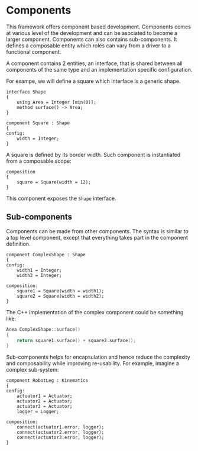 # Components

This framework offers component based development. Components comes at various level of the development and can be asociated to become a larger component. Components can also contains sub-components. It defines a composable entity which roles can vary from a driver to a functional component.

A component contains 2 entities, an interface, that is shared between all components of the same type and an implementation specific configuration.

For exampe, we will define a square which interface is a generic shape.

```bdl
interface Shape
{
	using Area = Integer [min(0)];
	method surface() -> Area;
}

component Square : Shape
{
config:
	width = Integer;
}
```

A square is defined by its border width. Such component is instantiated from a composable scope:

```bdl
composition
{
	square = Square(width = 12);
}
```

This component exposes the `Shape` interface.

## Sub-components

Components can be made from other components. The syntax is similar to a top level component, except that everything takes part in the component definition.

```bdl
component ComplexShape : Shape
{
config:
	width1 = Integer;
	width2 = Integer;

composition:
	square1 = Square(width = width1);
	square2 = Square(width = width2);
}
```

The C++ implementation of the complex component could be something like:
```c++
Area ComplexShape::surface()
{
	return square1.surface() + square2.surface();
}
```

Sub-components helps for encapsulation and hence reduce the complexity and composability while improving re-usability.
For example, imagine a complex sub-system:
```bdl
component RobotLeg : Kinematics
{
config:
	actuator1 = Actuator;
	actuator2 = Actuator;
	actuator3 = Actuator;
	logger = Logger;

composition:
	connect(actuator1.error, logger);
	connect(actuator2.error, logger);
	connect(actuator3.error, logger);
}
```
